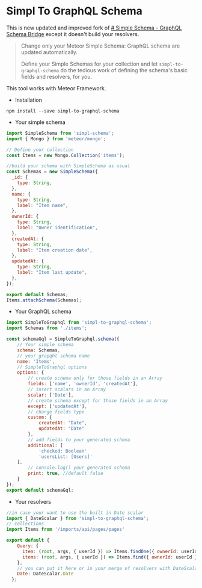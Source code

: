 # Simpl To GraphQL Schema

  
This is new updated and improved fork of [# Simple Schema - GraphQL Schema Bridge](https://github.com/kuip/meteor-schema-graphql-bridge) except it doesn't build your resolvers.

> Change only your Meteor Simple Schema: GraphQL schema are updated automatically.
> 
> Define your Simple Schemas for your collection and let `simpl-to-graphql-schema`  do the tedious work of defining the schema's basic fields and resolvers, for you.

This tool works with Meteor Framework.

- Installation

`npm install --save simpl-to-graphql-schema`

- Your simple schema

```js
import SimpleSchema from 'simpl-schema';
import { Mongo } from 'meteor/mongo';

// Define your collection
const Items = new Mongo.Collection('items');

//build your schema with SimpleSchema as usual
const Schemas = new SimpleSchema({
  _id: {
    type: String,
  },
  name: {
    type: String,
    label: "Item name",
  },
  ownerId: {
    type: String,
    label: "Owner identification",
  },
  createdAt: {
    type: String,
    label: "Item creation date",
  },
  updatedAt: {
    type: String,
    label: "Item last update",
  },
});

export default Schemas;
Items.attachSchema(Schemas);
```
- Your GraphQL schema

```js
import SimpleToGraphql from 'simpl-to-graphql-schema';
import Schemas from './items';

const schemaGql = SimpleToGraphql.schema({ 
	// Your simple schema
	schema: Schemas, 
	// your grapqhl schema name
	name: 'Items', 
	// SimpleToGraphql options
	options: {
		// create schema only for those fields in an Array
		fields: ['name', 'ownerId', 'createdAt'],
		// insert scalars in an Array	
		scalar: ['Date'],
		// create schema except for those fields in an Array
        except: ['updatedAt'],
        // change fields type
        custom: {
            createdAt: "Date",
            updatedAt: "Date"
        },
		// add fields to your generated schema
		additional: [
			'checked: Boolean'
			'usersList: [Users]'
    ],
		// console.log() your generated schema
		print: true, //default false
	}
});
export default schemaGql;
```
- Your resolvers

```js
//in case your want to use the built in Date scalar
import { DateScalar } from 'simpl-to-graphql-schema';
// collections
import Items from '/imports/api/pages/pages'

export default {
    Query: {
      item: (root, args, { userId }) => Items.findOne({ ownerId: userId }),
      items: (root, args, { userId }) => Items.find({ ownerId: userId }).fetch(),
    },
    // you can put it here or in your merge of resolvers with DateScalar
    Date: DateScalar.Date
  };
```
